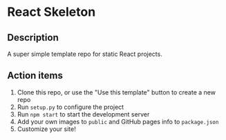 # React Skeleton

## Description

A super simple template repo for static React projects.

## Action items

1. Clone this repo, or use the "Use this template" button to create a new repo
2. Run `setup.py` to configure the project
3. Run `npm start` to start the development server
4. Add your own images to `public` and GitHub pages info to `package.json`
5. Customize your site!
